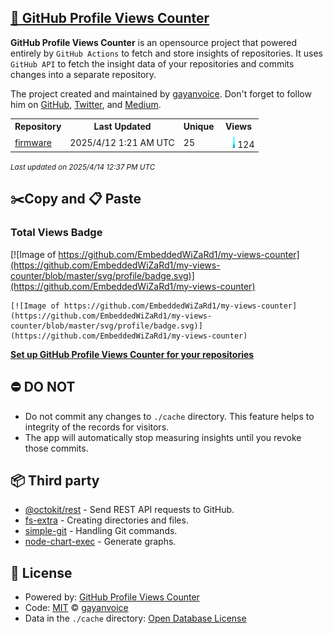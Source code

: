 ## [🚀 GitHub Profile Views Counter](https://github.com/gayanvoice/github-profile-views-counter)
**GitHub Profile Views Counter** is an opensource project that powered entirely by  `GitHub Actions` to fetch and store insights of repositories.
It uses `GitHub API` to fetch the insight data of your repositories and commits changes into a separate repository.

The project created and maintained by [gayanvoice](https://github.com/gayanvoice). Don't forget to follow him on [GitHub](https://github.com/gayanvoice), [Twitter](https://twitter.com/gayanvoice), and [Medium](https://gayanvoice.medium.com/).

<table>
	<tr>
		<th>
			Repository
		</th>
		<th>
			Last Updated
		</th>
		<th>
			Unique
		</th>
		<th>
			Views
		</th>
	</tr>
	<tr>
		<td>
			<a href="https://github.com/EmbeddedWiZaRd1/my-views-counter/tree/master/readme/797841224/year.md">
				firmware
			</a>
		</td>
		<td>
			2025/4/12 1:21 AM UTC
		</td>
		<td>
			25
		</td>
		<td>
			<img alt="Response time graph" src="https://github.com/EmbeddedWiZaRd1/my-views-counter/raw/master/graph/797841224/small/year.png" height="20"> 124
		</td>
	</tr>
</table>

<small><i>Last updated on 2025/4/14 12:37 PM UTC</i></small>

## ✂️Copy and 📋 Paste
### Total Views Badge
[![Image of https://github.com/EmbeddedWiZaRd1/my-views-counter](https://github.com/EmbeddedWiZaRd1/my-views-counter/blob/master/svg/profile/badge.svg)](https://github.com/EmbeddedWiZaRd1/my-views-counter)

```readme
[![Image of https://github.com/EmbeddedWiZaRd1/my-views-counter](https://github.com/EmbeddedWiZaRd1/my-views-counter/blob/master/svg/profile/badge.svg)](https://github.com/EmbeddedWiZaRd1/my-views-counter)
```
[**Set up GitHub Profile Views Counter for your repositories**](https://github.com/gayanvoice/github-profile-views-counter)
## ⛔ DO NOT
- Do not commit any changes to `./cache` directory. This feature helps to integrity of the records for visitors.
- The app will automatically stop measuring insights until you revoke those commits.
## 📦 Third party

- [@octokit/rest](https://www.npmjs.com/package/@octokit/rest) - Send REST API requests to GitHub.
- [fs-extra](https://www.npmjs.com/package/fs-extra) - Creating directories and files.
- [simple-git](https://www.npmjs.com/package/simple-git) - Handling Git commands.
- [node-chart-exec](https://www.npmjs.com/package/node-chart-exec) - Generate graphs.
## 📄 License
- Powered by: [GitHub Profile Views Counter](https://github.com/gayanvoice/github-profile-views-counter)
- Code: [MIT](./LICENSE) © [gayanvoice](https://github.com/gayanvoice)
- Data in the `./cache` directory: [Open Database License](https://opendatacommons.org/licenses/odbl/1-0/)
